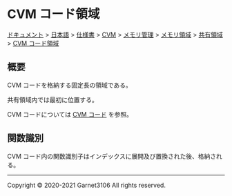 # CVM コード領域

[ドキュメント](../../../../../../../index.md) > [日本語](../../../../../../index.md) > [仕様書](../../../../../index.md) > [CVM](../../../../index.md) > [メモリ管理](../../../index.md) > [メモリ領域](../../index.md) > [共有領域](../index.md) > [CVM コード領域](./index.md)

## 概要

CVM コードを格納する固定長の領域である。

共有領域内では最初に位置する。

CVM コードについては [CVM コード](../../../../cvmcode/index.md) を参照。

## 関数識別

CVM コード内の関数識別子はインデックスに展開及び置換された後、格納される。

---

Copyright © 2020-2021 Garnet3106 All rights reserved.
